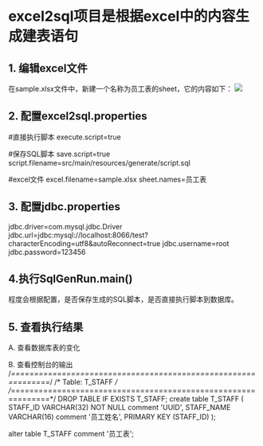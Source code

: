 # excel2sql项目是根据excel中的内容生成建表语句 #


## 1. 编辑excel文件 ##
在sample.xlsx文件中，新建一个名称为员工表的sheet，它的内容如下：
![](http://i.imgur.com/hLjn5Nz.png)

## 2. 配置excel2sql.properties ##

\#直接执行脚本
execute.script=true

\#保存SQL脚本
save.script=true
script.filename=src/main/resources/generate/script.sql

\#excel文件
excel.filename=sample.xlsx
sheet.names=员工表


## 3. 配置jdbc.properties ##
jdbc.driver=com.mysql.jdbc.Driver
jdbc.url=jdbc:mysql://localhost:8066/test?characterEncoding=utf8&autoReconnect=true
jdbc.username=root
jdbc.password=123456

## 4.执行SqlGenRun.main() ##
程度会根据配置，是否保存生成的SQL脚本，是否直接执行脚本到数据库。


## 5. 查看执行结果 ##
A. 查看数据库表的变化

B. 查看控制台的输出
/*==============================================================*/
/* Table: T_STAFF                                               */
/*==============================================================*/
DROP TABLE IF EXISTS T_STAFF;
create table T_STAFF  ( 
   STAFF_ID                 VARCHAR(32)      NOT NULL  comment 'UUID',
   STAFF_NAME               VARCHAR(16)      comment '员工姓名',
   PRIMARY KEY (STAFF_ID)
);

alter table T_STAFF comment '员工表';



